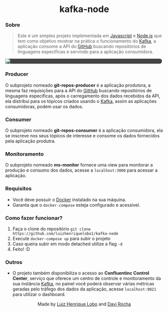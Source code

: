 <h1 align="center">kafka-node</h1>

### Sobre

> Este é um simples projeto implementada em  [Javascript](https://developer.mozilla.org/pt-BR/docs/Web/JavaScript) e [Node.js](https://nodejs.org/en) que tem como objetivo mostrar na prática o funcionamento do [Kafka](https://kafka.apache.org/), a aplicação consome a API do [GitHub](https://github.com/) buscando repositórios de linguagens específicas e servindo para a aplicação consumidora.

<div style="background: #454545; border-radius: 15px; width: 500px;">
  <image src="https://github.com/LuizHenriqueLobo1/kafka-node/assets/71144276/838d1062-726d-42db-91d7-9a0478e67d74"/>
</div>

### Producer

O subprojeto nomeado **git-repos-producer** é a aplicação produtora, a mesma faz requisições para a API do [GitHub](https://github.com/) buscando repositórios de linguagens específicas, após o carregamento dos dados recebidos da API, ela distribui para os tópicos criados usando o [Kafka](https://kafka.apache.org/), assim as aplicações consumidoras, podem usar os dados.

### Consumer

O subprojeto nomeado **git-repos-consumer** é a aplicação consumidora, ela se inscreve nos seus tópicos de interesse e consome os dados fornecidos pela aplicação produtra.

### Monitoramento

O subprojeto nomeado **ms-monitor** fornece uma view para monitorar a produção e consumo dos dados, acesse a `localhost:3000` para acessar a aplicação.

### Requisitos

* Você deve possuir o [Docker](https://www.docker.com/) instalado na sua máquina.
* Garanta que o `docker-compose` esteja configurado e acessível.

### Como fazer funcionar?

1. Faça o clone do repositório `git clone https://github.com/luizhenriquelobo1/kafka-node`
2. Execute `docker-compose up` para subir o projeto
3. Caso queira subir em modo detached utilize a flag `-d`
4. Feito! :D

### Outros

* O projeto também disponibiliza o acesso ao **Confluentinc Control Center**, serviço que oferece um centro de controle e monitoramento da sua instância [Kafka](https://kafka.apache.org/), no painel você poderá observar várias métricas geradas pelo tráfego dos dados da aplicação, acesse `localhost:9021` para utilizar o dashboard.  

<p align="center">
  Made by <a href="https://github.com/luizhenriquelobo1/" target="_blank">Luiz Henrique Lobo</a> and <a href="https://github.com/davirmsousa" target="_blank">Davi Rocha</a>
</p>
